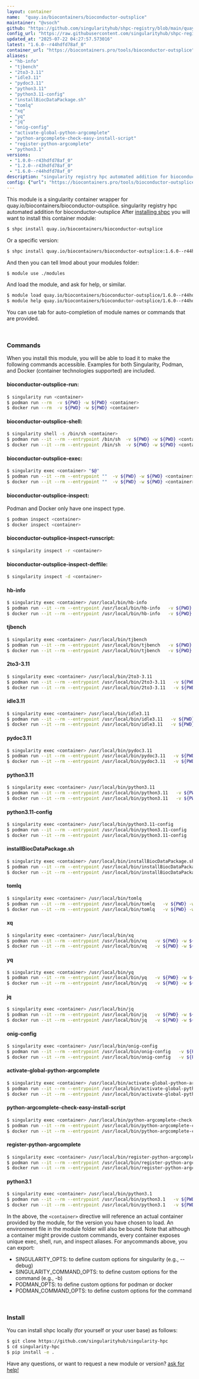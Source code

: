 ```yaml
---
layout: container
name:  "quay.io/biocontainers/bioconductor-outsplice"
maintainer: "@vsoch"
github: "https://github.com/singularityhub/shpc-registry/blob/main/quay.io/biocontainers/bioconductor-outsplice/container.yaml"
config_url: "https://raw.githubusercontent.com/singularityhub/shpc-registry/main/quay.io/biocontainers/bioconductor-outsplice/container.yaml"
updated_at: "2025-07-22 04:27:57.573016"
latest: "1.6.0--r44hdfd78af_0"
container_url: "https://biocontainers.pro/tools/bioconductor-outsplice"
aliases:
 - "hb-info"
 - "tjbench"
 - "2to3-3.11"
 - "idle3.11"
 - "pydoc3.11"
 - "python3.11"
 - "python3.11-config"
 - "installBiocDataPackage.sh"
 - "tomlq"
 - "xq"
 - "yq"
 - "jq"
 - "onig-config"
 - "activate-global-python-argcomplete"
 - "python-argcomplete-check-easy-install-script"
 - "register-python-argcomplete"
 - "python3.1"
versions:
 - "1.0.0--r43hdfd78af_0"
 - "1.2.0--r43hdfd78af_0"
 - "1.6.0--r44hdfd78af_0"
description: "singularity registry hpc automated addition for bioconductor-outsplice"
config: {"url": "https://biocontainers.pro/tools/bioconductor-outsplice", "maintainer": "@vsoch", "description": "singularity registry hpc automated addition for bioconductor-outsplice", "latest": {"1.6.0--r44hdfd78af_0": "sha256:da794a1dcbd10d7d0b4db50e616f0f0c787c903efc96782677f95a72daf9d50d"}, "tags": {"1.0.0--r43hdfd78af_0": "sha256:dac44c06fb38398a0b798c439f4667426f0e3a72c794137ea13c53bc6d3e99c7", "1.2.0--r43hdfd78af_0": "sha256:3298b7bc580265c2dd047ef5e23d80f1bc34e69dc82114f8678a27d7fc0cfa6f", "1.6.0--r44hdfd78af_0": "sha256:da794a1dcbd10d7d0b4db50e616f0f0c787c903efc96782677f95a72daf9d50d"}, "docker": "quay.io/biocontainers/bioconductor-outsplice", "aliases": {"hb-info": "/usr/local/bin/hb-info", "tjbench": "/usr/local/bin/tjbench", "2to3-3.11": "/usr/local/bin/2to3-3.11", "idle3.11": "/usr/local/bin/idle3.11", "pydoc3.11": "/usr/local/bin/pydoc3.11", "python3.11": "/usr/local/bin/python3.11", "python3.11-config": "/usr/local/bin/python3.11-config", "installBiocDataPackage.sh": "/usr/local/bin/installBiocDataPackage.sh", "tomlq": "/usr/local/bin/tomlq", "xq": "/usr/local/bin/xq", "yq": "/usr/local/bin/yq", "jq": "/usr/local/bin/jq", "onig-config": "/usr/local/bin/onig-config", "activate-global-python-argcomplete": "/usr/local/bin/activate-global-python-argcomplete", "python-argcomplete-check-easy-install-script": "/usr/local/bin/python-argcomplete-check-easy-install-script", "register-python-argcomplete": "/usr/local/bin/register-python-argcomplete", "python3.1": "/usr/local/bin/python3.1"}}
---
```


This module is a singularity container wrapper for quay.io/biocontainers/bioconductor-outsplice.
singularity registry hpc automated addition for bioconductor-outsplice
After [installing shpc](#install) you will want to install this container module:


```bash
$ shpc install quay.io/biocontainers/bioconductor-outsplice
```

Or a specific version:

```bash
$ shpc install quay.io/biocontainers/bioconductor-outsplice:1.6.0--r44hdfd78af_0
```

And then you can tell lmod about your modules folder:

```bash
$ module use ./modules
```

And load the module, and ask for help, or similar.

```bash
$ module load quay.io/biocontainers/bioconductor-outsplice/1.6.0--r44hdfd78af_0
$ module help quay.io/biocontainers/bioconductor-outsplice/1.6.0--r44hdfd78af_0
```

You can use tab for auto-completion of module names or commands that are provided.

<br>

### Commands

When you install this module, you will be able to load it to make the following commands accessible.
Examples for both Singularity, Podman, and Docker (container technologies supported) are included.

#### bioconductor-outsplice-run:

```bash
$ singularity run <container>
$ podman run --rm  -v ${PWD} -w ${PWD} <container>
$ docker run --rm  -v ${PWD} -w ${PWD} <container>
```

#### bioconductor-outsplice-shell:

```bash
$ singularity shell -s /bin/sh <container>
$ podman run --it --rm --entrypoint /bin/sh  -v ${PWD} -w ${PWD} <container>
$ docker run --it --rm --entrypoint /bin/sh  -v ${PWD} -w ${PWD} <container>
```

#### bioconductor-outsplice-exec:

```bash
$ singularity exec <container> "$@"
$ podman run --it --rm --entrypoint ""  -v ${PWD} -w ${PWD} <container> "$@"
$ docker run --it --rm --entrypoint ""  -v ${PWD} -w ${PWD} <container> "$@"
```

#### bioconductor-outsplice-inspect:

Podman and Docker only have one inspect type.

```bash
$ podman inspect <container>
$ docker inspect <container>
```

#### bioconductor-outsplice-inspect-runscript:

```bash
$ singularity inspect -r <container>
```

#### bioconductor-outsplice-inspect-deffile:

```bash
$ singularity inspect -d <container>
```


#### hb-info

```bash
$ singularity exec <container> /usr/local/bin/hb-info
$ podman run --it --rm --entrypoint /usr/local/bin/hb-info   -v ${PWD} -w ${PWD} <container> -c " $@"
$ docker run --it --rm --entrypoint /usr/local/bin/hb-info   -v ${PWD} -w ${PWD} <container> -c " $@"
```


#### tjbench

```bash
$ singularity exec <container> /usr/local/bin/tjbench
$ podman run --it --rm --entrypoint /usr/local/bin/tjbench   -v ${PWD} -w ${PWD} <container> -c " $@"
$ docker run --it --rm --entrypoint /usr/local/bin/tjbench   -v ${PWD} -w ${PWD} <container> -c " $@"
```


#### 2to3-3.11

```bash
$ singularity exec <container> /usr/local/bin/2to3-3.11
$ podman run --it --rm --entrypoint /usr/local/bin/2to3-3.11   -v ${PWD} -w ${PWD} <container> -c " $@"
$ docker run --it --rm --entrypoint /usr/local/bin/2to3-3.11   -v ${PWD} -w ${PWD} <container> -c " $@"
```


#### idle3.11

```bash
$ singularity exec <container> /usr/local/bin/idle3.11
$ podman run --it --rm --entrypoint /usr/local/bin/idle3.11   -v ${PWD} -w ${PWD} <container> -c " $@"
$ docker run --it --rm --entrypoint /usr/local/bin/idle3.11   -v ${PWD} -w ${PWD} <container> -c " $@"
```


#### pydoc3.11

```bash
$ singularity exec <container> /usr/local/bin/pydoc3.11
$ podman run --it --rm --entrypoint /usr/local/bin/pydoc3.11   -v ${PWD} -w ${PWD} <container> -c " $@"
$ docker run --it --rm --entrypoint /usr/local/bin/pydoc3.11   -v ${PWD} -w ${PWD} <container> -c " $@"
```


#### python3.11

```bash
$ singularity exec <container> /usr/local/bin/python3.11
$ podman run --it --rm --entrypoint /usr/local/bin/python3.11   -v ${PWD} -w ${PWD} <container> -c " $@"
$ docker run --it --rm --entrypoint /usr/local/bin/python3.11   -v ${PWD} -w ${PWD} <container> -c " $@"
```


#### python3.11-config

```bash
$ singularity exec <container> /usr/local/bin/python3.11-config
$ podman run --it --rm --entrypoint /usr/local/bin/python3.11-config   -v ${PWD} -w ${PWD} <container> -c " $@"
$ docker run --it --rm --entrypoint /usr/local/bin/python3.11-config   -v ${PWD} -w ${PWD} <container> -c " $@"
```


#### installBiocDataPackage.sh

```bash
$ singularity exec <container> /usr/local/bin/installBiocDataPackage.sh
$ podman run --it --rm --entrypoint /usr/local/bin/installBiocDataPackage.sh   -v ${PWD} -w ${PWD} <container> -c " $@"
$ docker run --it --rm --entrypoint /usr/local/bin/installBiocDataPackage.sh   -v ${PWD} -w ${PWD} <container> -c " $@"
```


#### tomlq

```bash
$ singularity exec <container> /usr/local/bin/tomlq
$ podman run --it --rm --entrypoint /usr/local/bin/tomlq   -v ${PWD} -w ${PWD} <container> -c " $@"
$ docker run --it --rm --entrypoint /usr/local/bin/tomlq   -v ${PWD} -w ${PWD} <container> -c " $@"
```


#### xq

```bash
$ singularity exec <container> /usr/local/bin/xq
$ podman run --it --rm --entrypoint /usr/local/bin/xq   -v ${PWD} -w ${PWD} <container> -c " $@"
$ docker run --it --rm --entrypoint /usr/local/bin/xq   -v ${PWD} -w ${PWD} <container> -c " $@"
```


#### yq

```bash
$ singularity exec <container> /usr/local/bin/yq
$ podman run --it --rm --entrypoint /usr/local/bin/yq   -v ${PWD} -w ${PWD} <container> -c " $@"
$ docker run --it --rm --entrypoint /usr/local/bin/yq   -v ${PWD} -w ${PWD} <container> -c " $@"
```


#### jq

```bash
$ singularity exec <container> /usr/local/bin/jq
$ podman run --it --rm --entrypoint /usr/local/bin/jq   -v ${PWD} -w ${PWD} <container> -c " $@"
$ docker run --it --rm --entrypoint /usr/local/bin/jq   -v ${PWD} -w ${PWD} <container> -c " $@"
```


#### onig-config

```bash
$ singularity exec <container> /usr/local/bin/onig-config
$ podman run --it --rm --entrypoint /usr/local/bin/onig-config   -v ${PWD} -w ${PWD} <container> -c " $@"
$ docker run --it --rm --entrypoint /usr/local/bin/onig-config   -v ${PWD} -w ${PWD} <container> -c " $@"
```


#### activate-global-python-argcomplete

```bash
$ singularity exec <container> /usr/local/bin/activate-global-python-argcomplete
$ podman run --it --rm --entrypoint /usr/local/bin/activate-global-python-argcomplete   -v ${PWD} -w ${PWD} <container> -c " $@"
$ docker run --it --rm --entrypoint /usr/local/bin/activate-global-python-argcomplete   -v ${PWD} -w ${PWD} <container> -c " $@"
```


#### python-argcomplete-check-easy-install-script

```bash
$ singularity exec <container> /usr/local/bin/python-argcomplete-check-easy-install-script
$ podman run --it --rm --entrypoint /usr/local/bin/python-argcomplete-check-easy-install-script   -v ${PWD} -w ${PWD} <container> -c " $@"
$ docker run --it --rm --entrypoint /usr/local/bin/python-argcomplete-check-easy-install-script   -v ${PWD} -w ${PWD} <container> -c " $@"
```


#### register-python-argcomplete

```bash
$ singularity exec <container> /usr/local/bin/register-python-argcomplete
$ podman run --it --rm --entrypoint /usr/local/bin/register-python-argcomplete   -v ${PWD} -w ${PWD} <container> -c " $@"
$ docker run --it --rm --entrypoint /usr/local/bin/register-python-argcomplete   -v ${PWD} -w ${PWD} <container> -c " $@"
```


#### python3.1

```bash
$ singularity exec <container> /usr/local/bin/python3.1
$ podman run --it --rm --entrypoint /usr/local/bin/python3.1   -v ${PWD} -w ${PWD} <container> -c " $@"
$ docker run --it --rm --entrypoint /usr/local/bin/python3.1   -v ${PWD} -w ${PWD} <container> -c " $@"
```



In the above, the `<container>` directive will reference an actual container provided
by the module, for the version you have chosen to load. An environment file in the
module folder will also be bound. Note that although a container
might provide custom commands, every container exposes unique exec, shell, run, and
inspect aliases. For anycommands above, you can export:

 - SINGULARITY_OPTS: to define custom options for singularity (e.g., --debug)
 - SINGULARITY_COMMAND_OPTS: to define custom options for the command (e.g., -b)
 - PODMAN_OPTS: to define custom options for podman or docker
 - PODMAN_COMMAND_OPTS: to define custom options for the command

<br>

### Install

You can install shpc locally (for yourself or your user base) as follows:

```bash
$ git clone https://github.com/singularityhub/singularity-hpc
$ cd singularity-hpc
$ pip install -e .
```

Have any questions, or want to request a new module or version? [ask for help!](https://github.com/singularityhub/singularity-hpc/issues)